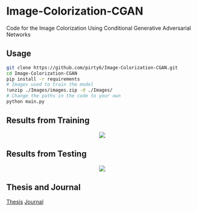 # Image-Colorization-CGAN
Code for the Image Colorization Using Conditional Generative Adversarial Networks

## Usage

``` bash
git clone https://github.com/pirty6/Image-Colorization-CGAN.git
cd Image-Colorization-CGAN
pip install -r requirements
# Images used to train the model
!unzip ./Images/images.zip -d ./Images/
# Change the paths in the code to your own
python main.py
```

## Results from Training
<p align="center">
    <img src="https://github.com/pirty6/Image-Colorization-CGAN/upload/master/Resources/training_samples.png">
</p>

## Results from Testing
<p align="center">
    <img src="img src="https://github.com/pirty6/Image-Colorization-CGAN/upload/master/Resources/testing_samples.png">
</p>

## Thesis and Journal
<a href="https://github.com/pirty6/Image-Colorization-CGAN/upload/master/Resources/Tesina_A01206747.pdf">Thesis</a>
<a href="https://github.com/pirty6/Image-Colorization-CGAN/upload/master/Resources/Journal_A01206747.pdf">Journal</a>
